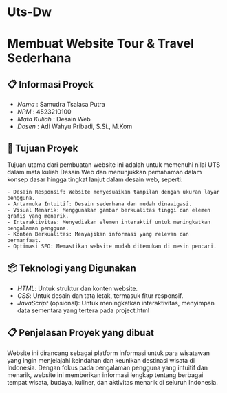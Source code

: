 # Uts-Dw

# Membuat Website Tour & Travel Sederhana

## 📋 Informasi Proyek

- _Nama_ : Samudra Tsalasa Putra
- _NPM_ : 4523210100
- _Mata Kuliah_ : Desain Web
- _Dosen_ : Adi Wahyu Pribadi, S.Si., M.Kom

## 🎯 Tujuan Proyek

Tujuan utama dari pembuatan website ini adalah untuk memenuhi nilai UTS dalam mata kuliah Desain Web dan menunjukkan pemahaman dalam konsep dasar hingga tingkat lanjut dalam desain web, seperti:

    - Desain Responsif: Website menyesuaikan tampilan dengan ukuran layar pengguna.
    - Antarmuka Intuitif: Desain sederhana dan mudah dinavigasi.
    - Visual Menarik: Menggunakan gambar berkualitas tinggi dan elemen grafis yang menarik.
    - Interaktivitas: Menyediakan elemen interaktif untuk meningkatkan pengalaman pengguna.
    - Konten Berkualitas: Menyajikan informasi yang relevan dan bermanfaat.
    - Optimasi SEO: Memastikan website mudah ditemukan di mesin pencari.

## 📦 Teknologi yang Digunakan

- _HTML_: Untuk struktur dan konten website.
- _CSS_: Untuk desain dan tata letak, termasuk fitur responsif.
- _JavaScript_ (opsional): Untuk meningkatkan interaktivitas, menyimpan data sementara yang tertera pada project.html

## 📋 Penjelasan Proyek yang dibuat

Website ini dirancang sebagai platform informasi untuk para wisatawan yang ingin menjelajahi keindahan dan keunikan destinasi wisata di Indonesia. Dengan fokus pada pengalaman pengguna yang intuitif dan menarik, website ini memberikan informasi lengkap tentang berbagai tempat wisata, budaya, kuliner, dan aktivitas menarik di seluruh Indonesia.

